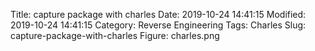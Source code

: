 Title: capture package with charles
Date: 2019-10-24 14:41:15
Modified: 2019-10-24 14:41:15
Category: Reverse Engineering
Tags: Charles
Slug: capture-package-with-charles
Figure: charles.png
